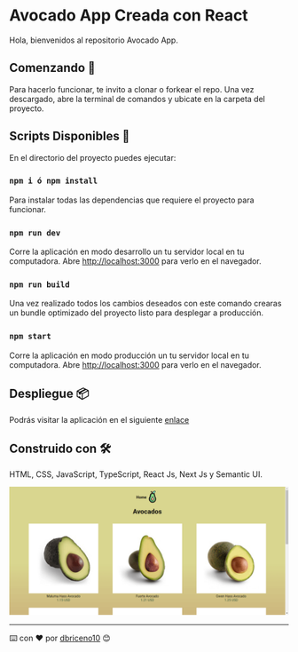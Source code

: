# Avocado App Creada con React

Hola, bienvenidos al repositorio Avocado App.

## Comenzando 🚀

Para hacerlo funcionar, te invito a clonar o forkear el repo. Una vez descargado, abre la terminal de comandos y ubicate en la carpeta del proyecto.

## Scripts Disponibles 📌

En el directorio del proyecto puedes ejecutar:

### `npm i ó npm install`

Para instalar todas las dependencias que requiere el proyecto para funcionar.

### `npm run dev`

Corre la aplicación en modo desarrollo un tu servidor local en tu computadora.
Abre [http://localhost:3000](http://localhost:3000) para verlo en el navegador.

### `npm run build`

Una vez realizado todos los cambios deseados con este comando crearas un bundle optimizado del proyecto listo para desplegar a producción.

### `npm start`

Corre la aplicación en modo producción un tu servidor local en tu computadora.
Abre [http://localhost:3000](http://localhost:3000) para verlo en el navegador.

## Despliegue 📦

Podrás visitar la aplicación en el siguiente [enlace](https://curso-nextjs-platzi.vercel.app/)

## Construido con 🛠️

HTML, CSS, JavaScript, TypeScript, React Js, Next Js y Semantic UI.

<img src="./pages/miniatura.png"/>

---

⌨️ con ❤️ por [dbriceno10](https://github.com/dbriceno10) 😊
